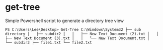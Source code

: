 # get-tree
Simple Powershell script to generate a directory tree view

``PS C:\Users\Lee\Desktop> Get-Tree C:\Windows\System32
   ├── sub directory
   │   ├── subdir2
   │   │   ├── New Text Document (2).txt
   │   │   ├── New Text Document (3).txt
   │   │   └── New Text Document.txt
   │   └── subdir3
   ├── file1.txt
   └── file2.txt``
